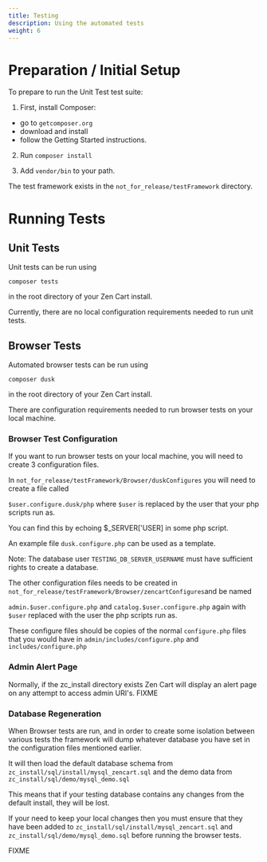 ```yaml
---
title: Testing
description: Using the automated tests 
weight: 6
---
```


# Preparation / Initial Setup
To prepare to run the Unit Test test suite:

1. First, install Composer: 
 * go to `getcomposer.org`
 * download and install 
 * follow the Getting Started instructions. 

2. Run `composer install`

3. Add `vendor/bin` to your path.

The test framework exists in the `not_for_release/testFramework` directory.

# Running Tests

## Unit Tests 

Unit tests can be run using 

`composer tests`

in the root directory of your Zen Cart install.

Currently, there are no local configuration requirements needed to run unit tests. 

## Browser Tests

Automated browser tests can be run using 

`composer dusk`

in the root directory of your Zen Cart install.

There are configuration requirements needed to run browser tests on your local machine.

### Browser Test Configuration

If you want to run browser tests on your local machine, you will need to create 3 configuration files.

In `not_for_release/testFramework/Browser/duskConfigures` you will need to create a file called

`$user.configure.dusk/php` where `$user` is replaced by the user that your php scripts run as.

You can find this by echoing $_SERVER['USER] in some php script.

An example file `dusk.configure.php` can be used as a template.

Note: The database user `TESTING_DB_SERVER_USERNAME` must have sufficient rights to create a database.

The other configuration files needs to be created in 
`not_for_release/testFramework/Browser/zencartConfigures`and be named 

`admin.$user.configure.php` and `catalog.$user.configure.php` again with `$user` replaced with the user the php 
scripts run as.

These configure files should be copies of the normal `configure.php` files that you would have in 
`admin/includes/configure.php` and `includes/configure.php`

### Admin Alert Page

Normally, if the zc_install directory exists Zen Cart will display an alert page on any attempt to access
admin URI's. FIXME

### Database Regeneration

When Browser tests are run, and in order to create some isolation between various tests the framework will 
dump whatever database you have set in the configuration files mentioned earlier.

It will then load the default database schema from `zc_install/sql/install/mysql_zencart.sql` and the demo 
data from `zc_install/sql/demo/mysql_demo.sql` 

This means that if your testing database contains any changes from the default install, they will be lost.

If your need to keep your local changes then you must ensure that they have been added to 
`zc_install/sql/install/mysql_zencart.sql` and `zc_install/sql/demo/mysql_demo.sql` before running 
the browser tests.
 
FIXME
